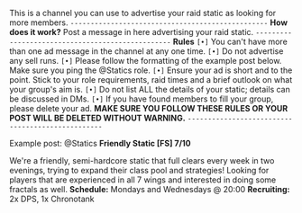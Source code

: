 This is a channel you can use to advertise your raid static as looking for more members.
`-------------------------------------------------`
**How does it work?**
Post a message in here advertising your raid static. 
`-------------------------------------------------`
**Rules**
`[•]` You can't have more than one ad message in the channel at any one time.
`[•]` Do not advertise any sell runs.
`[•]` Please follow the formatting of the example post below. Make sure you ping the @Statics role.
`[•]` Ensure your ad is short and to the point. Stick to your role requirements, raid times and a brief outlook on what your group's aim is.
`[•]` Do not list ALL the details of your static; details can be discussed in DMs.
`[•]` If you have found members to fill your group, please delete your ad.
**MAKE SURE YOU FOLLOW THESE RULES OR YOUR POST WILL BE DELETED WITHOUT WARNING.**
`-------------------------------------------------`

Example post:
@Statics
**Friendly Static [FS] 7/10**

We're a friendly, semi-hardcore static that full clears every week in two evenings, trying to expand their class pool and strategies! Looking for players that are experienced in all 7 wings and interested in doing some fractals as well.
**Schedule:** Mondays and Wednesdays @ 20:00
**Recruiting:** 2x DPS, 1x Chronotank
